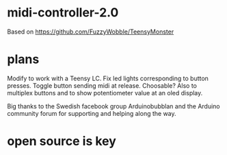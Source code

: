 # midi-controller-2.0

Based on https://github.com/FuzzyWobble/TeensyMonster

# plans

Modify to work with a Teensy LC.
Fix led lights corresponding to button presses.
Toggle button sending midi at release. Choosable? 
Also to multiplex buttons and to show potentiometer value at an oled display.

Big thanks to the Swedish facebook group Arduinobubblan and the Arduino community forum for supporting and helping along the way.

# open source is key
